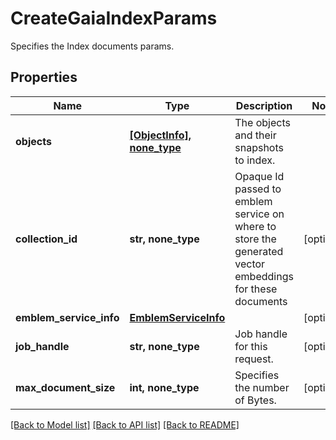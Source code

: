 # CreateGaiaIndexParams

Specifies the Index documents params.

## Properties
Name | Type | Description | Notes
------------ | ------------- | ------------- | -------------
**objects** | [**[ObjectInfo], none_type**](ObjectInfo.md) | The objects and their snapshots to index. | 
**collection_id** | **str, none_type** | Opaque Id passed to emblem service on where to store the generated vector embeddings for these documents | [optional] 
**emblem_service_info** | [**EmblemServiceInfo**](EmblemServiceInfo.md) |  | [optional] 
**job_handle** | **str, none_type** | Job handle for this request. | [optional] 
**max_document_size** | **int, none_type** | Specifies the number of Bytes. | [optional] 

[[Back to Model list]](../README.md#documentation-for-models) [[Back to API list]](../README.md#documentation-for-api-endpoints) [[Back to README]](../README.md)


